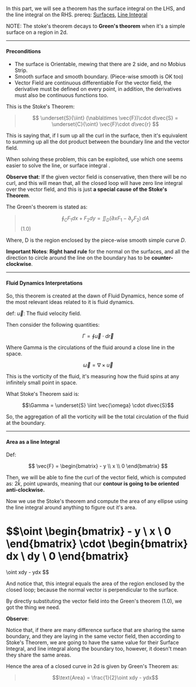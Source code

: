 In this part, we will see a theorem has the surface integral on the LHS, and the line integral on the RHS. 
prereq: [Surfaces](Surfaces.md), [Line Integral](Line%20Integral.md)

NOTE: The stoke's theorem decays to **Green's theorem** when it's a simple surface on a region in 2d. 

---

#### Preconditions

* The surface is Orientable, mewing that there are 2 side, and no Mobius Strip. 
* Smooth surface and smooth boundary.  (Piece-wise smooth is OK too)
* Vector Field are continuous differentiable For the vector field, the derivative must be defined on every point, in addition, the derivatives must also be continuous functions too. 


This is the Stoke's Theorem: 

> $$
> \underset{S}{\iint} (\nabla\times \vec{F})\cdot d\vec{S} = \underset{C}{\oint} \vec{F}\cdot d\vec{r}
> $$

This is saying that, if I sum up all the curl in the surface, then it's equivalent to summing up all the dot product between the boundary line and the vector field. 

When solving these problem, this can be exploited, use which one seems easier to solve the line, or surface integral .

**Observe that**: 
If the given vector field is conservative, then there will be no curl, and this will mean that, all the closed loop will have zero line integral over the vector field, and this is just **a special cause of the Stoke's Theorem**. 

The Green's theorem is stated as: 

> $$\oint_C F_1dx + F_2dy = \iint_D (\partial xF_1 - \partial_y F_2)\;dA $$  (1.0)

Where, D is the region enclosed by the piece-wise smooth simple curve $D$. 

**Important Notes**: 
**Right hand rule** for the normal on the surfaces, and all the direction to circle around the line on the boundary has to be **counter-clockwise**. 

---

#### Fluid Dynamics Interpretations

So, this theorem is created at the dawn of Fluid Dynamics, hence some of the most relevant ideas related to it is fluid dynamics. 

def: $\vec{u}$: The fluid velocity field. 

Then consider the following quantities: 

$$\Gamma = \oint \vec{u} \cdot d\vec{r}$$

Where Gamma is the circulations of the fluid around a close line in the space. 

$$\vec{\omega} = \nabla\times \vec{u}$$

This is the vorticity of the fluid, it's measuring how the fluid spins at any infinitely small point in space. 

What Stoke's Theorem said is: 

$$\Gamma = \underset{S} \iint \vec{\omega} \cdot d\vec{S}$$

So, the aggregation of all the vorticity will be the total circulation of the fluid at the boundary. 

---

#### Area as a line Integral

Def: 

$$
\vec{F} = 
\begin{bmatrix}
	- y \\ x \\ 0
\end{bmatrix}
$$

Then, we will be able to fine the curl of the vector field, which is computed as: $2\hat{k}$, point upwards, meaning that our **contour is going to be oriented anti-clockwise.**

Now we use the Stoke's theorem and compute the area of any ellipse using the line integral around anything to figure out it's area. 

$$\oint
\begin{bmatrix}
	- y \\ x \\ 0
\end{bmatrix}
\cdot
\begin{bmatrix}
	dx \\ dy \\ 0
\end{bmatrix}
=
\oint xdy - ydx
$$

And notice that, this integral equals the area of the region enclosed by the closed loop; because the normal vector is perpendicular to the surface. 

By directly substituting the vector field into the Green's theorem (1.0), we got the thing we need. 

**Observe**: 

Notice that, if there are many difference surface that are sharing the same boundary, and they are laying in the same vector field, then according to Stoke's Theorem, we are going to have the same value for their Surface Integral, and line integral along the boundary too, however, it doesn't mean they share the same areas. 

Hence the area of a closed curve in 2d is given by Green's Theorem as: 

> $$\text{Area} = \frac{1}{2}\oint xdy - ydx$$